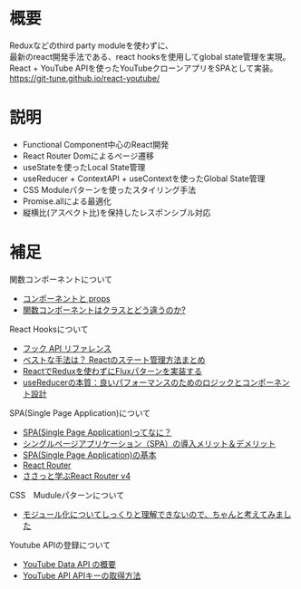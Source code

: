 # 概要 
Reduxなどのthird party moduleを使わずに、  
最新のreact開発手法である、react hooksを使用してglobal state管理を実現。  
React + YouTube APIを使ったYouTubeクローンアプリをSPAとして実装。  
https://git-tune.github.io/react-youtube/

# 説明
* Functional Component中心のReact開発  
* React Router Domによるページ遷移  
* useStateを使ったLocal State管理  
* useReducer + ContextAPI + useContextを使ったGlobal State管理  
* CSS Moduleパターンを使ったスタイリング手法  
* Promise.allによる最適化  
* 縦横比(アスペクト比)を保持したレスポンシブル対応  

# 補足
関数コンポーネントについて  
* [コンポーネントと props](https://ja.reactjs.org/docs/components-and-props.html)  
* [関数コンポーネントはクラスとどう違うのか?](https://overreacted.io/ja/how-are-function-components-different-from-classes/)  

React Hooksについて  
* [フック API リファレンス](https://ja.reactjs.org/docs/hooks-reference.html)  
* [ベストな手法は？ Reactのステート管理方法まとめ](https://ics.media/entry/200409/)  
* [ReactでReduxを使わずにFluxパターンを実装する](https://qiita.com/zakioooo/items/2a9aa7c7d370765a3af0)  
* [useReducerの本質：良いパフォーマンスのためのロジックとコンポーネント設計](https://qiita.com/uhyo/items/cea1bd157453a85feebf)

SPA(Single Page Application)について  
* [SPA(Single Page Application)ってなに？](https://digitalidentity.co.jp/blog/creative/about-single-page-application.html)  
* [シングルページアプリケーション（SPA）の導入メリット＆デメリット](https://www.oro.com/ja/technology/001/)  
* [SPA(Single Page Application)の基本](https://qiita.com/takanorip/items/82f0c70ebc81e9246c7a)  
* [React Router](https://reactrouter.com/web/guides/quick-start)  
* [ささっと学ぶReact Router v4](https://the2g.com/2789)  

CSS　Muduleパターンについて  
* [モジュール化についてしっくりと理解できないので、ちゃんと考えてみました](https://www.yoheim.net/blog.php?q=20130602)  

Youtube APIの登録について  
* [YouTube Data API の概要](https://developers.google.com/youtube/v3/getting-started?hl=ja)  
* [YouTube API APIキーの取得方法](https://qiita.com/chieeeeno/items/ba0d2fb0a45db786746f)  
